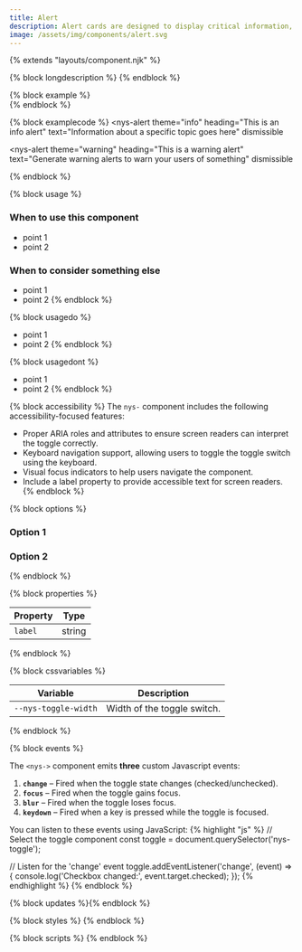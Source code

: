 ```yaml
---
title: Alert
description: Alert cards are designed to display critical information, updates, or warnings that require the user's attention.
image: /assets/img/components/alert.svg
---
```



{% extends "layouts/component.njk" %}

{% block longdescription %}
{% endblock %}

{% block example %}
<nys-alert theme="info" heading="This is an info alert" text="I was generated by 11ty as a web component" dismissible></nys-alert>
<br>
<nys-alert theme="warning" heading="This is a warning alert" text="Generate warning alerts to warn your users of something" dismissible></nys-alert>
{% endblock %}

{% block examplecode %}
<nys-alert
  theme="info"
  heading="This is an info alert"
  text="Information about a specific topic goes here"
  dismissible
></nys-alert>
<nys-alert
  theme="warning"
  heading="This is a warning alert"
  text="Generate warning alerts to warn your users of something"
  dismissible
></nys-alert>
{% endblock %}

{% block usage %}
### When to use this component
  - point 1
  - point 2
### When to consider something else
  - point 1
  - point 2
{% endblock %}

{% block usagedo %}
  - point 1
  - point 2
{% endblock %}

{% block usagedont %}
  - point 1
  - point 2
{% endblock %}

{% block accessibility %}
The <code class="language-js">nys-</code> component includes the following accessibility-focused features:

  - Proper ARIA roles and attributes to ensure screen readers can interpret the toggle correctly.
  - Keyboard navigation support, allowing users to toggle the toggle switch using the keyboard.
  - Visual focus indicators to help users navigate the component.
  - Include a label property to provide accessible text for screen readers.
{% endblock %}

{% block options %}
### Option 1


### Option 2

{% endblock %}

{% block properties %}

<table>
  <thead>
    <tr>
      <th>Property</th>
      <th>Type</th>
    </tr>
  </thead>
  <tbody>
    <tr>
      <td><code>label</code></td>
      <td>string</td>
    </tr>
  </tbody>
</table>

{% endblock %}

{% block cssvariables %}

<table>
  <thead>
    <tr>
      <th>Variable</th>
      <th>Description</th>
    </tr>
  </thead>
  <tbody>
    <tr>
      <td><code>--nys-toggle-width</code></td>
      <td>Width of the toggle switch.</td>
    </tr>
  </tbody>
  </table>

{% endblock %}

{% block events %}
<p>The <code class="language-js">&lt;nys-&gt;</code> component emits <strong>three</strong> custom Javascript events:</p>
<ol>
<li><strong><code>change</code></strong> – Fired when the toggle state changes (checked/unchecked).</li>
<li><strong><code>focus</code></strong> – Fired when the toggle gains focus.</li>
<li><strong><code>blur</code></strong> – Fired when the toggle loses focus.</li>
<li><strong><code>keydown</code></strong> – Fired when a key is pressed while the toggle is focused.</li>
</ol>

You can listen to these events using JavaScript:
{% highlight "js" %}
// Select the toggle component
  const toggle = document.querySelector('nys-toggle');

  // Listen for the 'change' event
  toggle.addEventListener('change', (event) => {
    console.log('Checkbox changed:', event.target.checked);
  });
{% endhighlight %}
{% endblock %}

{% block updates %}{% endblock %}






{% block styles %}
{% endblock %}

{% block scripts %}
{% endblock %}